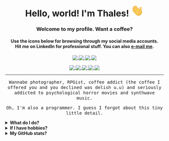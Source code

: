 <h1 align="center">Hello, world! I'm Thales! <img src="https://raw.githubusercontent.com/ABSphreak/ABSphreak/master/gifs/Hi.gif" width="40px" /></h1>
<h3 align="center">Welcome to my profile. Want a coffee?</h3>
<h4 align="center">Use the icons below for browsing through my social media accounts.<br/>Hit me on LinkedIn for professional stuff. You can also <a href="mailto:thales@thalesalv.es">e-mail me</a>.</h4>

<p align="center">
  <a href="https://www.youracclaim.com/users/thales-alves">
      <img align="center" width="22px" src="https://i.imgur.com/rse7uZL.png" />
  </a>
  <a align="center" href="https://www.gitlab.com/thaalesalves/">
      <img align="center" width="22px" src="https://cdn.jsdelivr.net/npm/simple-icons@v3/icons/gitlab.svg" />
  </a>
  <a align="center" href="https://www.github.com/thaalesalves/">
      <img align="center" width="22px" src="https://cdn.jsdelivr.net/npm/simple-icons@v3/icons/github.svg" />
  </a>
  <a align="center" href="https\://www.linkedin.com/in/thaalesalves/">
      <img align="center" width="22px" src="https://cdn.jsdelivr.net/npm/simple-icons@v3/icons/linkedin.svg" />
  </a>
</p>

<p align="center">
  <a align="center" href="https://www.instagram.com/guaruaru35mm/">
      <img align="center" width="22px" src="https://cdn.jsdelivr.net/npm/simple-icons@v3/icons/instagram.svg" />
  </a>
  <a align="center" href="https://open.spotify.com/user/ga8jrbgtpkhrz6mzb9lbu6sak">
      <img align="center" width="22px" src="https://cdn.jsdelivr.net/npm/simple-icons@v3/icons/spotify.svg" />
  </a>
  <a align="center" href="https://www.goodreads.com/user/show/63327012-thales">
      <img align="center" width="22px" src="https://cdn.jsdelivr.net/npm/simple-icons@v3/icons/goodreads.svg" />
  </a>
  <a align="center" href="https://letterboxd.com/thaalesalves/">
      <img align="center" width="22px" src="https://cdn.jsdelivr.net/npm/simple-icons@v3/icons/letterboxd.svg" />
  </a>
  <a align="center" href="https://steamcommunity.com/id/guaruaru">
      <img align="center" width="22px" src="https://cdn.jsdelivr.net/npm/simple-icons@v3/icons/steam.svg" />
  </a>
</p>

----
<p align="center"><samp>Wannabe photographer, RPGist, coffee addict (the coffee I offered you and you declined was delish u.u) and seriously addicted to psychological horror movies and synthwave music.</samp></p>

<p align="center"><samp>Oh, I'm also a programmer. I guess I forgot about this tiny little detail.</samp></p>


<details>
  <summary>
    <b>What do I do?</b>
  </summary>
  <p><i>Yes, I'm well aware that's why you came here, don't you worry. Here are some important info on what I do professionally.</a> o/</i></p>
  
  * I speak Java fluently
  
  * I also speak portuguese and english fluently

  * I use VSCode as my IDE. Yes, VSCode and Java. <i>If I had a nickel for every time someone asked me that...</i>

  * I'm currently working for PrimeIT as a senior software developer

  * I'm familiar with Spring Framework and its children, such as Boot, Cloud, Security, Data and Actuate

  * I'm also familiar with microservices development, currently working with banking systems

  * I'm a containers and Kubernetes specialist, [certified by Red Hat](https://rhtapps.redhat.com/certifications/badge/verify/6YXJWV5QF4CBIAVCL54LK4SQAMAEQU3CUPSQX2KSDXT6RW46LQ33TZNCC5VGOAYPFY7HVVIGB5XKUTI5W6QLZX6UMV3D6ILAY7YA4GY=)

  * I'm also an OpenShift specialist in application development, [certified by Red Hat](https://rhtapps.redhat.com/certifications/badge/verify/6YXJWV5QF4CBIAVCL54LK4SQAMAEQU3CUPSQX2KSDXT6RW46LQ3YWP2PKMJOB2FESKFUN2GLGGL67UAA4DNI6PQU27PFU2ZMLS26POA=)

  * With that in mind, I'm obviously familiar with OpenShift, Docker, Podman, Skopeo and Buildah

  * Speaking of OpenShift and Containers, I've created a [free course about OpenShift and Containers](https://github.com/mentoria-openshift) for those that would like to check it out. It's in portuguese though 

  * I like to play here and there with AI (check out [The Grand Prognosticator](https://github.com/thaalesalves/grand-prognosticator) for a Watson-powered Discord bot and [Jurandir](https://github.com/thaalesalves/jurandir) for a GPT-powered Discord bot)

  * And, with that in mind, I obviously love AI. There's a [repo](https://github.com/thaalesalves/ai-games-research) I use for AI stuff such as datasets as well as Jupyter notebooks on how to train and use GPT-2, GPT-Neo and GPT-J models
  
  * I'm almost giving up WhatsApp and using Kafka for messaging. Too bad my friends won't take the idea seriously :disappointed:

  * And, between my hobbies, I like developing mods for TESV: Skyrim. My main work at the moment is [Domus Imperatoris](https://www.nexusmods.com/skyrimspecialedition/mods/40693).
</details>
  
<details>
  <summary>
    <b>If I have hobbies?</b>
  </summary>
  <p><i>Oh boy, do I have hobbies? My hobby is having a bunch of hobbies...! Well, that might not be true, but I am an interesting person, alright? :rage:</i></p>
  
  * Practicing new technologies
  
  * Listening to [my music](https://open.spotify.com/user/ga8jrbgtpkhrz6mzb9lbu6sak), watching [my movies](https://letterboxd.com/thaalesalves/), reading [my books](https://www.goodreads.com/user/show/63327012-thales) and playing [my games](https://steamcommunity.com/id/guaruaru)
  
  * Playing an RPG every now and then
  
  * Speaking of RPG, here's a system a friend and I made, based on Storyteller: [Amaranth](https://amaranth.thalesalv.es/)
  
  * Yes, I'm talking about table-top RPGs. But, as Amaranth suggests, I indeed am an <a href="https://en.uesp.net/wiki/User:Thaalesalves">Elder Scrolls fanatic</a>. Please call me a lorebuff. :relieved:
  
  * And that's why I have [The Grand Prognosticator](https://github.com/thaalesalves/grand-prognosticator): to roll dice, generate sheets and list system rules :robot:
  
  * But we can also mention the [UESPWiki bot](https://gitlab.com/thaalesalves/DiscordBot), that consults the wiki and shows info on TESLore

  * As mentioned earlier, I love devoping mods for the TES franchise. After saying I develop mods for Skyrim, mentioning Amaranth and talking about my RPG bot, I don't need to say TES is my favorite game franchise, do I? I do? What if I told you I have a tattoo with a quote by Vivec? Does that make it more obvious? And yes, there are Elder Scrolls datasets for AI in my repo
  
  * Did anyone say coffee? I want mine pure. A yellow and red catuaí blend toasted with nuts, please :relieved:
</details>

<details>
  <summary>
    <b>My GitHub stats?</b>
  </summary>
  
  <p align = "center">
    <img src = "https://github-readme-stats.vercel.app/api?username=thaalesalves&show_icons=true&theme=tokyonight&line_height=27">
    <img src = "https://github-readme-stats.vercel.app/api/top-langs/?username=thaalesalves&hide=css,html&theme=tokyonight">
  </p>
</details>
